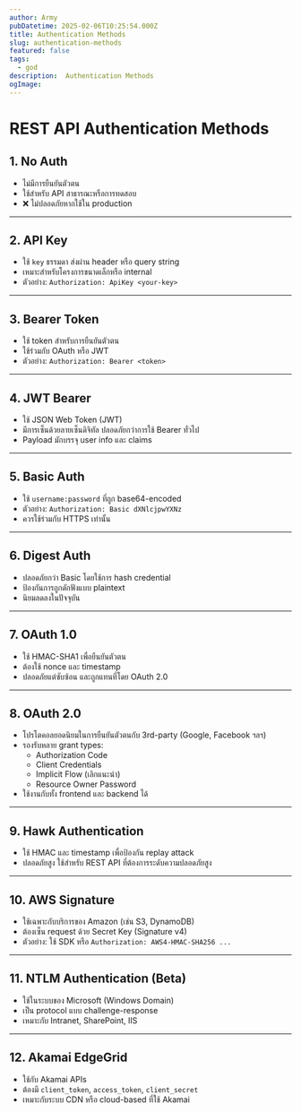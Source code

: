 ```yaml
---
author: Army
pubDatetime: 2025-02-06T10:25:54.000Z
title: Authentication Methods
slug: authentication-methods
featured: false
tags:
  - god
description:  Authentication Methods
ogImage: 
---
```

# REST API Authentication Methods

## 1. No Auth

- ไม่มีการยืนยันตัวตน
- ใช้สำหรับ API สาธารณะหรือการทดสอบ
- ❌ ไม่ปลอดภัยหากใช้ใน production

---

## 2. API Key

- ใช้ `key` ธรรมดา ส่งผ่าน header หรือ query string
- เหมาะสำหรับโครงการขนาดเล็กหรือ internal
- ตัวอย่าง: `Authorization: ApiKey <your-key>`

---

## 3. Bearer Token

- ใช้ token สำหรับการยืนยันตัวตน
- ใช้ร่วมกับ OAuth หรือ JWT
- ตัวอย่าง: `Authorization: Bearer <token>`

---

## 4. JWT Bearer

- ใช้ JSON Web Token (JWT)
- มีการเซ็นด้วยลายเซ็นดิจิทัล ปลอดภัยกว่าการใช้ Bearer ทั่วไป
- Payload มักบรรจุ user info และ claims

---

## 5. Basic Auth

- ใช้ `username:password` ที่ถูก base64-encoded
- ตัวอย่าง: `Authorization: Basic dXNlcjpwYXNz`
- ควรใช้ร่วมกับ HTTPS เท่านั้น

---

## 6. Digest Auth

- ปลอดภัยกว่า Basic โดยใช้การ hash credential
- ป้องกันการถูกดักฟังแบบ plaintext
- นิยมลดลงในปัจจุบัน

---

## 7. OAuth 1.0

- ใช้ HMAC-SHA1 เพื่อยืนยันตัวตน
- ต้องใช้ nonce และ timestamp
- ปลอดภัยแต่ซับซ้อน และถูกแทนที่โดย OAuth 2.0

---

## 8. OAuth 2.0

- โปรโตคอลยอดนิยมในการยืนยันตัวตนกับ 3rd-party (Google, Facebook ฯลฯ)
- รองรับหลาย grant types:
  - Authorization Code
  - Client Credentials
  - Implicit Flow (เลิกแนะนำ)
  - Resource Owner Password
- ใช้งานกับทั้ง frontend และ backend ได้

---

## 9. Hawk Authentication

- ใช้ HMAC และ timestamp เพื่อป้องกัน replay attack
- ปลอดภัยสูง ใช้สำหรับ REST API ที่ต้องการระดับความปลอดภัยสูง

---

## 10. AWS Signature

- ใช้เฉพาะกับบริการของ Amazon (เช่น S3, DynamoDB)
- ต้องเซ็น request ด้วย Secret Key (Signature v4)
- ตัวอย่าง: ใช้ SDK หรือ `Authorization: AWS4-HMAC-SHA256 ...`

---

## 11. NTLM Authentication (Beta)

- ใช้ในระบบของ Microsoft (Windows Domain)
- เป็น protocol แบบ challenge-response
- เหมาะกับ Intranet, SharePoint, IIS

---

## 12. Akamai EdgeGrid

- ใช้กับ Akamai APIs
- ต้องมี `client_token`, `access_token`, `client_secret`
- เหมาะกับระบบ CDN หรือ cloud-based ที่ใช้ Akamai
